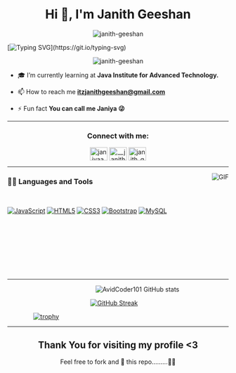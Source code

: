 <h1 align="center">Hi 👋, I'm Janith Geeshan</h1>

<p align="center"> <img src="https://github.com/thompsonemerson/thompsonemerson/raw/master/cover-thompson.png" alt="janith-geeshan" /> </p>


[![Typing SVG](https://readme-typing-svg.herokuapp.com?font=Architects+Daughter&color=7AF79A&size=30&lines=Hey!+It's+Janith..!;I'm+a+learning+developer🙂;Passion+is+my+motivation+🧑‍💻💖;)](https://git.io/typing-svg)


<p align="center"> <img src="https://komarev.com/ghpvc/?username=janith-geeshan&label=Profile%20views&color=0e75b6&style=flat" alt="janith-geeshan" /> </p>

- 🎓 I’m currently learning at <b>Java Institute for Advanced Technology.</b>

- 📫 How to reach me **itzjanithgeeshan@gmail.com**

- ⚡ Fun fact **You can call me Janiya 😜**

- ---

<h3 align="center">Connect with me:</h3>
<p align="center">
<a href="https://fb.com/janiyaa.99" target="blank"><img align="center" src="https://raw.githubusercontent.com/rahuldkjain/github-profile-readme-generator/master/src/images/icons/Social/facebook.svg" alt="janiyaa.99" height="30" width="40" /></a> 
<a href="https://instagram.com/__janith.zz" target="blank"><img align="center" src="https://raw.githubusercontent.com/rahuldkjain/github-profile-readme-generator/master/src/images/icons/Social/instagram.svg" alt="__janith.zz" height="30" width="40" /></a> 
<a href="https://www.youtube.com/c/janith_geeshan-j7g" target="blank"><img align="center" src="https://raw.githubusercontent.com/rahuldkjain/github-profile-readme-generator/master/src/images/icons/Social/youtube.svg" alt="janith_geeshan-j7g" height="30" width="40" /></a>
</p>

---

<img align="right" alt="GIF" src="https://media.giphy.com/media/836HiJc7pgzy8iNXCn/giphy.gif" />
  
### 👨‍💻 Languages and Tools

<br />

[![JavaScript](https://img.shields.io/badge/-JavaScript-black?style=flat&logo=javascript&link=https://github.com/BRdhanani)](https://github.com/BRdhanani) 
[![HTML5](https://img.shields.io/badge/-HTML5-E34F26?style=flat&logo=html5&logoColor=white&link=https://github.com/BRdhanani)](https://github.com/BRdhanani) 
[![CSS3](https://img.shields.io/badge/-CSS3-1572B6?style=flat&logo=css3&link=https://github.com/BRdhanani)](https://github.com/BRdhanani) 
[![Bootstrap](https://img.shields.io/badge/-Bootstrap-563D7C?style=flat&logo=bootstrap&link=https://github.com/BRdhanani)](https://github.com/BRdhanani) 
[![MySQL](https://img.shields.io/badge/-MySQL-black?style=flat&logo=mysql&link=https://github.com/BRdhanani)](https://github.com/BRdhanani)


<br><br><br><br><br><br><br>

---

&nbsp;&nbsp;&nbsp;&nbsp;&nbsp;&nbsp;&nbsp;&nbsp;&nbsp;&nbsp;&nbsp;&nbsp;&nbsp;&nbsp;&nbsp;&nbsp;&nbsp;&nbsp;&nbsp;&nbsp;&nbsp;&nbsp;&nbsp;&nbsp;&nbsp;&nbsp;&nbsp;&nbsp;&nbsp;&nbsp;&nbsp;&nbsp;&nbsp;&nbsp;&nbsp;&nbsp;&nbsp;&nbsp;&nbsp;&nbsp;&nbsp;&nbsp;&nbsp;&nbsp;&nbsp;&nbsp;&nbsp;&nbsp;&nbsp;&nbsp;&nbsp;![AvidCoder101 GitHub stats](https://github-readme-stats.vercel.app/api?username=janith-geeshan&show_icons=true&theme=radical) <br>

&nbsp;&nbsp;&nbsp;&nbsp;&nbsp;&nbsp;&nbsp;&nbsp;&nbsp;&nbsp;&nbsp;&nbsp;&nbsp;&nbsp;&nbsp;&nbsp;&nbsp;&nbsp;&nbsp;&nbsp;&nbsp;&nbsp;&nbsp;&nbsp;&nbsp;&nbsp;&nbsp;&nbsp;&nbsp;&nbsp;&nbsp;&nbsp;&nbsp;&nbsp;&nbsp;&nbsp;&nbsp;&nbsp;&nbsp;&nbsp;&nbsp;&nbsp;&nbsp;&nbsp;&nbsp;&nbsp;&nbsp;&nbsp;[![GitHub Streak](https://github-readme-streak-stats.herokuapp.com/?user=janith-geeshan&theme=radical)](https://git.io/streak-stats) <br>

&nbsp;&nbsp;&nbsp;&nbsp;&nbsp;&nbsp;&nbsp;&nbsp;&nbsp;&nbsp;&nbsp;&nbsp;&nbsp;&nbsp;&nbsp;[![trophy](https://github-profile-trophy.vercel.app/?username=janith-geeshan)](https://github.com/ryo-ma/github-profile-trophy)

---

<h2 align="center">Thank You for visiting my profile  <3 </h2>
<p align="center">Feel free to fork and 🌟 this repo.........🥹🫶 </p>
